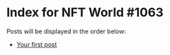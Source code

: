 # Index for NFT World #1063
Posts will be displayed in the order below:

- [Your first post](./001-first.md)

